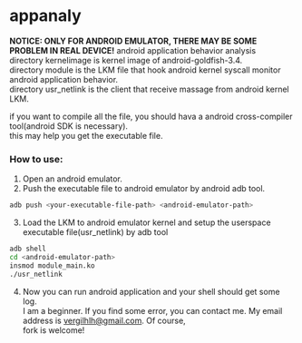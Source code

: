 appanaly
==========================
**NOTICE: ONLY FOR ANDROID EMULATOR, THERE MAY BE SOME PROBLEM IN REAL DEVICE!**
android application behavior analysis  
directory kernelimage is kernel image of android-goldfish-3.4.  
directory module is the LKM file that hook android kernel syscall monitor android application behavior.  
directory usr_netlink is the client that receive massage from android kernel LKM.  

if you want to compile all the file, you should hava a android cross-compiler tool(android SDK is necessary).  
this may help you get the executable file.

###	How to use:
1. Open an android emulator.  
2. Push the executable file to android emulator by android adb tool.  
```Bash
adb push <your-executable-file-path> <android-emulator-path>
```
3. Load the LKM to android emulator kernel and setup the userspace executable file(usr_netlink) by adb tool  
```Bash
adb shell
cd <android-emulator-path>
insmod module_main.ko
./usr_netlink
```
4. Now you can run android application and your shell should get some log.  
I am a beginner. If you find some error, you can contact me. My email address is vergilhlh@gmail.com. Of course,  
fork is welcome!